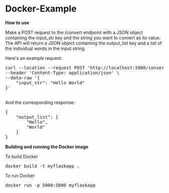 # Docker-Example

**How to use**

Make a POST request to the /convert endpoint with a JSON object containing the input_str key and the string you want to convert as its value. The API will return a JSON object containing the output_list key and a list of the individual words in the input string.

Here's an example request:

<pre>
curl --location --request POST 'http://localhost:5000/convert' \
--header 'Content-Type: application/json' \
--data-raw '{
    "input_str": "Hello World"
}'

</pre>

And the corresponding response:

<pre>
{
    "output_list": [
        "Hello",
        "World"
    ]
}
</pre>

**Building and running the Docker image**

To build Docker 
<pre>
docker build -t myflaskapp .
</pre>

To run Docker
<pre>
docker run -p 5000:5000 myflaskapp

</pre>
